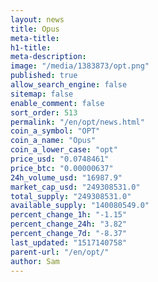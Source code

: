 ```yaml
---
layout: news
title: Opus
meta-title: 
h1-title: 
meta-description: 
image: "/media/1383873/opt.png"
published: true
allow_search_engine: false
sitemap: false
enable_comment: false
sort_order: 513
permalink: "/en/opt/news.html"
coin_a_symbol: "OPT"
coin_a_name: "Opus"
coin_a_lower_case: "opt"
price_usd: "0.0748461"
price_btc: "0.00000637"
24h_volume_usd: "16987.9"
market_cap_usd: "249308531.0"
total_supply: "249308531.0"
available_supply: "140080549.0"
percent_change_1h: "-1.15"
percent_change_24h: "3.82"
percent_change_7d: "-8.37"
last_updated: "1517140758"
parent-url: "/en/opt/"
author: Sam
---
```


